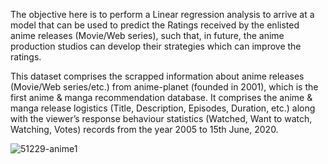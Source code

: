 
The objective here is to perform a Linear regression analysis to arrive at a model that can be used to predict the Ratings received by the enlisted anime releases (Movie/Web series), such that, in future, the anime production studios can develop their strategies which can improve the ratings.

This dataset comprises the scrapped information about anime releases (Movie/Web series/etc.) from anime-planet (founded in 2001), which is the first anime & manga recommendation database.
It comprises the anime & manga release logistics (Title, Description, Episodes, Duration, etc.) along with the viewer’s response behaviour statistics (Watched, Want to watch, Watching, Votes) 
records from the year 2005 to 15th June, 2020.

![51229-anime1](https://user-images.githubusercontent.com/88396377/133889657-31cd4db0-871a-417b-b01a-08490755fe9c.jpg)

